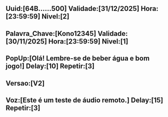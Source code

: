 Uuid:[64B......500]
Validade:[31/12/2025]
Hora:[23:59:59]
Nivel:[2]
---
Palavra_Chave:[Kono12345]
Validade:[30/11/2025]
Hora:[23:59:59]
Nivel:[1]
---
PopUp:[Olá! Lembre-se de beber água e bom jogo!]
Delay:[10]
Repetir:[3]
---
Versao:[V2]
---
Voz:[Este é um teste de áudio remoto.]
Delay:[15]
Repetir:[3]
---

